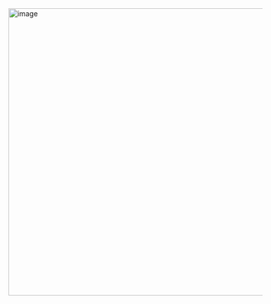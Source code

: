 <img width="805" height="570" alt="image" src="https://github.com/user-attachments/assets/92ac0dcb-3cb4-47f0-a4fe-94a904312899" />
